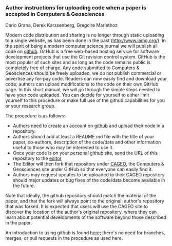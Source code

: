 ### Author instructions for uploading code when a paper is accepted in Computers &amp; Geosciences


Dario Grana, Derek Karssenberg, Gregoire Mariethoz

Modern code distribution and sharing is no longer through static uploading to a single website, as has beein done in the past (http://www.iamg.org/). In the spirit of being a modern computer science journal we will publish all code on [github](https://githib.com). GitHub is a free web-based hosting service for software development projects that use the Git revision control system. GitHub is the most popular of such sites and as long as the code remains public is completely free of charge. Any code submitted to Computers & Geosciences should be freely uploaded, we do not publish commercial or advertise any for-pay code. Readers can now easily find and download your code; authors can upload modifications to the code on their own GitHub page. In this short manual, we will go through the simple steps needed to have your code uploaded. You can decide for yourself to either limit yourself to this procedure or make full use of the github capabilities for you or your research group. 

The procedure is as follows:

* Authors need to create an account on [github](https://github.com) and upload their code in a repository.
* Authors should add at least a README.md file with the title of your paper, co-authors, description of the code/data and other information useful to those who may be interested to use it.
*  Once your code is on your personal github site, send the URL of this repository to the [editor](mailto:fabio.oriani@protonmail.com)
* The Editor will then fork that repository under [CAGEO](https://github.com/cageo/), the Computers & Geosciences site under GitHub so that everyone can easily find it.
* Authors may request updates to be uploaded to their CAGEO repository should major updates or bug fixes of the code/data become available in the future. 

Note that ideally, the github repository should match the material of the paper, and that the fork will always point to the original, author's repository that was forked. It is expected that users will use the CAGEO site to discover the location of the author's original repository, where they can learn about potential developments of the software beyond those described in the paper.

An introduction to using github is found [here](https://guides.github.com/activities/hello-world/); there's no need for branches, merges, or pull requests in the procedure as used here.
